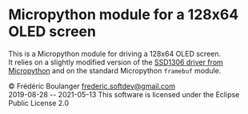 # Micropython module for a 128x64 OLED screen
This is a Micropython module for driving a 128x64 OLED screen.  
It relies on a slightly modified version of the [SSD1306 driver from Micropython](https://github.com/micropython/micropython/blob/master/drivers/display/ssd1306.py) and on the standard Micropython ``framebuf`` module.

© Frédéric Boulanger <frederic.softdev@gmail.com>  
2019-08-28  -- 2021-05-13
This software is licensed under the Eclipse Public License 2.0
